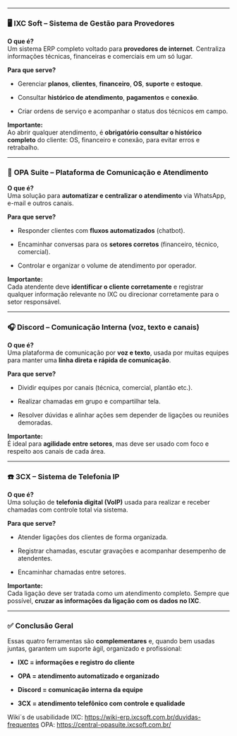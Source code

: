 
---

### 🖥️ **IXC Soft – Sistema de Gestão para Provedores**

**O que é?**  
Um sistema ERP completo voltado para **provedores de internet**. Centraliza informações técnicas, financeiras e comerciais em um só lugar.

**Para que serve?**

- Gerenciar **planos**, **clientes**, **financeiro**, **OS**, **suporte** e **estoque**.
    
- Consultar **histórico de atendimento**, **pagamentos** e **conexão**.
    
- Criar ordens de serviço e acompanhar o status dos técnicos em campo.
    

**Importante:**  
Ao abrir qualquer atendimento, é **obrigatório consultar o histórico completo** do cliente: OS, financeiro e conexão, para evitar erros e retrabalho.

---

### 🧠 **OPA Suite – Plataforma de Comunicação e Atendimento**

**O que é?**  
Uma solução para **automatizar e centralizar o atendimento** via WhatsApp, e-mail e outros canais.

**Para que serve?**

- Responder clientes com **fluxos automatizados** (chatbot).
    
- Encaminhar conversas para os **setores corretos** (financeiro, técnico, comercial).
    
- Controlar e organizar o volume de atendimento por operador.
    

**Importante:**  
Cada atendente deve **identificar o cliente corretamente** e registrar qualquer informação relevante no IXC ou direcionar corretamente para o setor responsável.

---

### 🎧 **Discord – Comunicação Interna (voz, texto e canais)**

**O que é?**  
Uma plataforma de comunicação por **voz e texto**, usada por muitas equipes para manter uma **linha direta e rápida de comunicação**.

**Para que serve?**

- Dividir equipes por canais (técnica, comercial, plantão etc.).
    
- Realizar chamadas em grupo e compartilhar tela.
    
- Resolver dúvidas e alinhar ações sem depender de ligações ou reuniões demoradas.
    

**Importante:**  
É ideal para **agilidade entre setores**, mas deve ser usado com foco e respeito aos canais de cada área.

---

### ☎️ **3CX – Sistema de Telefonia IP**

**O que é?**  
Uma solução de **telefonia digital (VoIP)** usada para realizar e receber chamadas com controle total via sistema.

**Para que serve?**

- Atender ligações dos clientes de forma organizada.
    
- Registrar chamadas, escutar gravações e acompanhar desempenho de atendentes.
    
- Encaminhar chamadas entre setores.
    

**Importante:**  
Cada ligação deve ser tratada como um atendimento completo. Sempre que possível, **cruzar as informações da ligação com os dados no IXC**.

---

### ✅ Conclusão Geral

Essas quatro ferramentas são **complementares** e, quando bem usadas juntas, garantem um suporte ágil, organizado e profissional:

- **IXC = informações e registro do cliente**
    
- **OPA = atendimento automatizado e organizado**
    
- **Discord = comunicação interna da equipe**
    
- **3CX = atendimento telefônico com controle e qualidade**


Wiki´s de usabilidade
IXC: https://wiki-erp.ixcsoft.com.br/duvidas-frequentes
OPA: https://central-opasuite.ixcsoft.com.br/